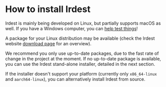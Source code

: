 # How to install Irdest

Irdest is mainly being developed on Linux, but partially supports
macOS as well.  If you have a Windows computer, you can [help test
things](https://git.irde.st/we/irdest/-/issues/78)!

A package for your Linux distribution may be available (check the
Irdest website [download page](https://irde.st/download) for an
overview).

We recommend you only use up-to-date packages, due to the fast rate of
change in the project at the moment.  If no up-to-date package is
available, you can use the Irdest stand-alone installer, detailed in
the next section.

If the installer doesn't support your platform (currently only
`x86_64-linux` and `aarch64-linux`), you can alternatively install
Irdest from source.
